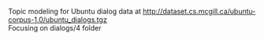  Topic modeling for Ubuntu dialog data at http://dataset.cs.mcgill.ca/ubuntu-corpus-1.0/ubuntu_dialogs.tgz
<br>Focusing on dialogs/4 folder 
